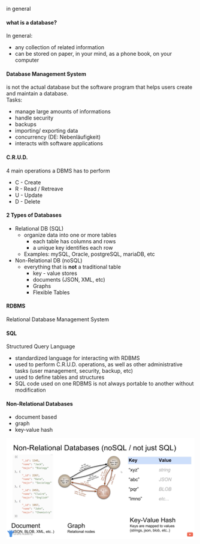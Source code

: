 in general

#### what is a database?

In general:  
- any collection of related information  
- can be stored on paper, in your mind, as a phone book, on your computer

#### Database Management System  
is not the actual database but the software program that helps users create and maintain a database.  
Tasks:  
- manage large amounts of informations
- handle security
- backups
- importing/ exporting data
- concurrency (DE: Nebenläufigkeit)
- interacts with software applications

#### C.R.U.D.

4 main operations a DBMS has to perform

- C - Create
- R - Read / Retreave
- U - Update
- D - Delete


#### 2 Types of Databases

- Relational DB (SQL)
  - organize data into one or more tables
    - each table has columns and rows
    - a unique key identifies each row
  - Examples: mySQL, Oracle, postgreSQL, mariaDB, etc
- Non-Relational DB (noSQL)
  - everything that is **not** a traditional table
    - key - value stores
    - documents (JSON, XML, etc)
    - Graphs
    - Flexible Tables


#### RDBMS
Relational Database Management System

#### SQL
Structured Query Language
- standardized language for interacting with RDBMS
- used to perform C.R.U.D.  operations, as well as other administrative tasks (user management, security, backup, etc)
- used to define tables and structures
- SQL code used on one RDBMS is not always portable to another without modification 

#### Non-Relational Databases 
- document based
- graph
- key-value hash

![non relational databases](/images/non-relational-databases.png)


